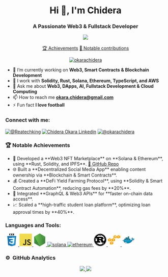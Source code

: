 <h1 align="center">Hi 👋, I'm Chidera</h1>
<h3 align="center">A Passionate Web3 & Fullstack Developer</h3>

<p align="center">
  <img src="https://readme-typing-svg.herokuapp.com?font=Fira+Code&size=18&duration=3000&pause=1000&color=36BCF7&center=true&vCenter=true&width=500&lines=Hi+👋,+I'm+Chidera!;Web3+%7C+Fullstack+Developer;Building+Scalable+Decentralized+Apps+%28DApps%29;Smart+Contracts+%7C+Solidity+%7C+Rust+%7C+Ethereum;Optimizing+Performance+%7C+Cloud+%7C+AI;I+love+React%2C+Node.js%2C+TypeScript%2C+AWS"/>
</p>

<p align="center">
  <tr>
    <th><a href="https://github.com/okarachidera/blockchain-nft-marketplace">🏆 Achievements</a></th>
    <th><a href="https://github.com/okarachidera/web3-dapp-starter">🎩 Notable contributions</a></th>
  </tr>
</p>

<p align="center">
  <a href="https://github.com/ryo-ma/github-profile-trophy">
    <img src="https://github-profile-trophy.vercel.app/?username=okarachidera" alt="okarachidera" />
  </a>
</p>

- 🔭 I’m currently working on **Web3, Smart Contracts & Blockchain Development**
- 🌱 I work with **Solidity, Rust, Solana, Ethereum, TypeScript, and AWS**
- 💬 Ask me about **Web3, DApps, AI, Fullstack Development & Cloud Computing**
- 📫 How to reach me **okara.chidera@gmail.com**
- ⚡ Fun fact **I love football**

<h3 align="left">Connect with me:</h3>
<p align="left">
<a href="https://twitter.com/@Reatechking" target="blank"><img align="center" src="https://raw.githubusercontent.com/rahuldkjain/github-profile-readme-generator/master/src/images/icons/Social/twitter.svg" alt="@Reatechking" height="30" width="40" /></a>
<a href="https://linkedin.com/in/okara-chidera" target="blank"><img align="center" src="https://raw.githubusercontent.com/rahuldkjain/github-profile-readme-generator/master/src/images/icons/Social/linked-in-alt.svg" alt="Chidera Okara Linkedin" height="30" width="40" /></a>
<a href="https://instagram.com/okarachidera" target="blank"><img align="center" src="https://raw.githubusercontent.com/rahuldkjain/github-profile-readme-generator/master/src/images/icons/Social/instagram.svg" alt="@okarachidera" height="30" width="40" /></a>
</p>

<h3 align="left">🏆 Notable Achievements</h3>
<ul>
  <li>🚀 Developed a **Web3 NFT Marketplace** on **Solana & Ethereum**, using **Rust, Solidity, and IPFS**. <a href="https://github.com/okarachidera/blockchain-nft-marketplace">🔗 GitHub Repo</a></li>
  <li>🌐 Built a **Decentralized Social Media App** enabling content ownership via **Blockchain & Smart Contracts**.</li>
  <li>💰 Created a **DeFi Yield Farming Protocol**, using **Solidity & Smart Contract Automation**, reducing gas fees by **20%**.</li>
  <li>🔗 Integrated **GraphQL & Web3 APIs** for **faster on-chain data access**.</li>
  <li>📈 Scaled a **high-traffic student loan platform**, optimizing loan approval times by **40%**.</li>
</ul>

<h3 align="left">Languages and Tools:</h3>
<p align="left">
  <a href="https://www.w3schools.com/css/" target="_blank" rel="noreferrer">
    <img src="https://raw.githubusercontent.com/devicons/devicon/master/icons/css3/css3-original-wordmark.svg" alt="css3" width="40" height="40"/>
  </a> 
  <a href="https://developer.mozilla.org/en-US/docs/Web/JavaScript" target="_blank" rel="noreferrer">
    <img src="https://raw.githubusercontent.com/devicons/devicon/master/icons/javascript/javascript-original.svg" alt="javascript" width="40" height="40"/>
  </a>
  <a href="https://nodejs.org/en/" target="_blank" rel="noreferrer">
    <img src="https://raw.githubusercontent.com/devicons/devicon/master/icons/nodejs/nodejs-original.svg" alt="nodejs" width="40" height="40"/>
  </a>
  <a href="https://solana.com/" target="_blank" rel="noreferrer">
    <img src="https://raw.githubusercontent.com/devicons/devicon/master/icons/solana/solana-original.svg" alt="solana" width="40" height="40"/>
  </a>
  <a href="https://ethereum.org/en/" target="_blank" rel="noreferrer">
    <img src="https://raw.githubusercontent.com/devicons/devicon/master/icons/ethereum/ethereum-original.svg" alt="ethereum" width="40" height="40"/>
  </a>
  <a href="https://www.rust-lang.org/" target="_blank" rel="noreferrer">
    <img src="https://raw.githubusercontent.com/devicons/devicon/master/icons/rust/rust-plain.svg" alt="rust" width="40" height="40"/>
  </a>
  <a href="https://aws.amazon.com/" target="_blank" rel="noreferrer">
    <img src="https://raw.githubusercontent.com/devicons/devicon/master/icons/amazonwebservices/amazonwebservices-original.svg" alt="aws" width="40" height="40"/>
  </a>
  <a href="https://www.docker.com/" target="_blank" rel="noreferrer">
    <img src="https://raw.githubusercontent.com/devicons/devicon/master/icons/docker/docker-original.svg" alt="docker" width="40" height="40"/>
  </a>
</p>

### ⚙️ &nbsp;GitHub Analytics
<p align="center">
<a href="https://github.com/okarachidera">
<img height="180em" src="https://github-readme-stats-eight-theta.vercel.app/api?username=okarachidera&show_icons=true&theme=algolia&include_all_commits=true&count_private=true"/>
<img height="180em" src="https://github-readme-stats-eight-theta.vercel.app/api/top-langs/?username=okarachidera&layout=compact&langs_count=8&theme=algolia"/>
</a>
</p>

